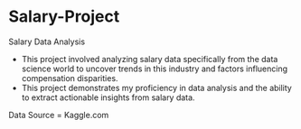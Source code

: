 # Salary-Project
Salary Data Analysis
- This project involved analyzing salary data specifically from the data science world to uncover trends in this industry and factors influencing compensation disparities.
- This project demonstrates my proficiency in data analysis and the ability to extract actionable insights from salary data.

Data Source = 
Kaggle.com
